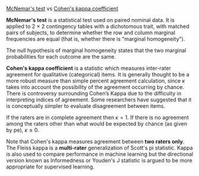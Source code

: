 [McNemar's test](https://en.wikipedia.org/wiki/McNemar%27s_test) vs [Cohen's kappa coefficient](https://en.wikipedia.org/wiki/Cohen%27s_kappa)

**McNemar's test** is a statistical test used on paired nominal data. It is applied to 2 × 2 contingency tables with a dichotomous trait, with matched pairs of subjects, to determine whether the row and column marginal frequencies are equal (that is, whether there is "marginal homogeneity"). 

The null hypothesis of marginal homogeneity states that the two marginal probabilities for each outcome are the same.

**Cohen's kappa coefficient** is a statistic which measures inter-rater agreement for qualitative (categorical) items. It is generally thought to be a more robust measure than simple percent agreement calculation, since $\kappa$ takes into account the possibility of the agreement occurring by chance. There is controversy surrounding Cohen’s Kappa due to the difficulty in interpreting indices of agreement. Some researchers have suggested that it is conceptually simpler to evaluate disagreement between items.

If the raters are in complete agreement then $\kappa=1$. If there is no agreement among the raters other than what would be expected by chance (as given by pe), $\kappa \le 0$.

Note that Cohen's kappa measures agreement between **two raters only**. The Fleiss kappa is a **multi-rater** generalization of Scott's pi statistic. Kappa is also used to compare performance in machine learning but the directional version known as Informedness or Youden's J statistic is argued to be more appropriate for supervised learning.
